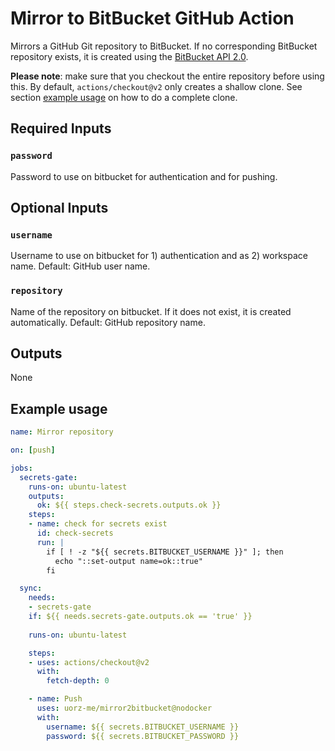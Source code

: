 # Mirror to BitBucket GitHub Action

Mirrors a GitHub Git repository to BitBucket. If no corresponding BitBucket repository exists, it is created using the [BitBucket API 2.0](https://developer.atlassian.com/bitbucket/api/2/reference/).

**Please note**: make sure that you checkout the entire repository before using this. By default, `actions/checkout@v2` only creates a shallow clone. See section [example usage](#example-usage) on how to do a complete clone.

## Required Inputs

### `password`
Password to use on bitbucket for authentication and for pushing.


## Optional Inputs
### `username`
Username to use on bitbucket for 1) authentication and as 2) workspace name. Default: GitHub user name.

### `repository`
Name of the repository on bitbucket. If it does not exist, it is created automatically. Default: GitHub repository name.

## Outputs
None


## Example usage
```yaml .github/workflows/mirror-to-bitbucket.yml
name: Mirror repository

on: [push]

jobs:
  secrets-gate:
    runs-on: ubuntu-latest
    outputs:
      ok: ${{ steps.check-secrets.outputs.ok }}
    steps:
    - name: check for secrets exist
      id: check-secrets
      run: |
        if [ ! -z "${{ secrets.BITBUCKET_USERNAME }}" ]; then
          echo "::set-output name=ok::true"
        fi

  sync:
    needs:
    - secrets-gate
    if: ${{ needs.secrets-gate.outputs.ok == 'true' }}
    
    runs-on: ubuntu-latest

    steps:
    - uses: actions/checkout@v2
      with:
        fetch-depth: 0

    - name: Push
      uses: uorz-me/mirror2bitbucket@nodocker
      with:
        username: ${{ secrets.BITBUCKET_USERNAME }}
        password: ${{ secrets.BITBUCKET_PASSWORD }}
```
